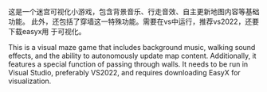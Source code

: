 这是一个迷宫可视化小游戏，包含背景音乐、行走音效、自主更新地图内容等基础功能。
此外，还包括了穿墙这一特殊功能。需要在vs中运行，推荐vs2022，还要下载easyx用
于可视化。

This is a visual maze game that includes background music, walking 
sound effects, and the ability to autonomously update map content.
Additionally, it features a special function of passing through walls.
It needs to be run in Visual Studio, preferably VS2022, and requires
downloading EasyX for visualization.
